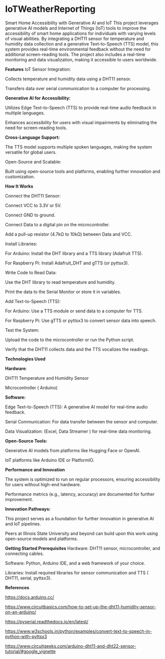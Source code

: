 # IoTWeatherReporting

Smart Home Accessibility with Generative AI and IoT
This project leverages generative AI models and Internet of Things (IoT) tools to improve the accessibility of smart home applications for individuals with varying levels of visual abilities. By integrating a DHT11 sensor for temperature and humidity data collection and a generative Text-to-Speech (TTS) model, this system provides real-time environmental feedback without the need for additional screen-reading tools. The project also includes a real-time monitoring and data visualization, making it accessible to users worldwide.

**Features**
IoT Sensor Integration:

Collects temperature and humidity data using a DHT11 sensor.

Transfers data over serial communication to a computer for processing.

**Generative AI for Accessibility:**

Utilizes Edge Text-to-Speech (TTS) to provide real-time audio feedback in multiple languages.

Enhances accessibility for users with visual impairments by eliminating the need for screen-reading tools.

**Cross-Language Support:**

The TTS model supports multiple spoken languages, making the system versatile for global users.

Open-Source and Scalable:

Built using open-source tools and platforms, enabling further innovation and customization.

**How It Works**

Connect the DHT11 Sensor:

Connect VCC to 3.3V or 5V.

Connect GND to ground.

Connect Data to a digital pin on the microcontroller.

Add a pull-up resistor (4.7kΩ to 10kΩ) between Data and VCC.

Install Libraries:

For Arduino: Install the DHT library and a TTS library (Adafruit TTS).

For Raspberry Pi: Install Adafruit_DHT and gTTS (or pyttsx3).

Write Code to Read Data:

Use the DHT library to read temperature and humidity.

Print the data to the Serial Monitor or store it in variables.

Add Text-to-Speech (TTS):

For Arduino: Use a TTS module or send data to a computer for TTS.

For Raspberry Pi: Use gTTS or pyttsx3 to convert sensor data into speech.

Test the System:

Upload the code to the microcontroller or run the Python script.

Verify that the DHT11 collects data and the TTS vocalizes the readings.

**Technologies Used**

**Hardware**:

DHT11 Temperature and Humidity Sensor

Microcontroller ( Arduino)

**Software:**

Edge Text-to-Speech (TTS): A generative AI model for real-time audio feedback.

Serial Communication: For data transfer between the sensor and computer.

Data Visualization: (Excel, Data Streamer ) for real-time data monitoring.

**Open-Source Tools:**

Generative AI models from platforms like Hugging Face or OpenAI.

IoT platforms like Arduino IDE or PlatformIO.

**Performance and Innovation**

The system is optimized to run on regular processors, ensuring accessibility for users without high-end hardware.

Performance metrics (e.g., latency, accuracy) are documented for further improvement.

**Innovation Pathways:**

This project serves as a foundation for further innovation in generative AI and IoT pipelines.

Peers at Illinois State University and beyond can build upon this work using open-source models and platforms.

**Getting Started
Prerequisites**
Hardware: DHT11 sensor, microcontroller, and connecting cables.

Software: Python, Arduino IDE, and a web framework of your choice.

Libraries: Install required libraries for sensor communication and TTS ( DHT11, serial, pyttsx3).


**References**

https://docs.arduino.cc/

https://www.circuitbasics.com/how-to-set-up-the-dht11-humidity-sensor-on-an-arduino/

https://pyserial.readthedocs.io/en/latest/

https://www.w3schools.in/python/examples/convert-text-to-speech-in-python-with-pyttsx3

https://www.circuitgeeks.com/arduino-dht11-and-dht22-sensor-tutorial/#google_vignette
